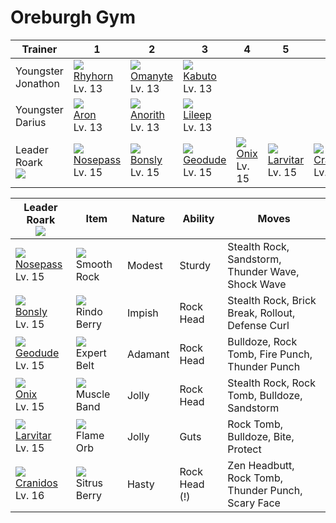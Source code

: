 # Oreburgh Gym

Trainer                    | 1                                | 2                               | 3                               | 4                            | 5                                | 6
---                        | ---                              | ---                             | ---                             | ---                          | ---                              | ---
Youngster Jonathon         | ![][111]<br>[Rhyhorn]<br>Lv. 13  | ![][138]<br>[Omanyte]<br>Lv. 13 | ![][140]<br>[Kabuto]<br>Lv. 13  | &nbsp;                       | &nbsp;                           | &nbsp;
Youngster Darius           | ![][304]<br>[Aron]<br>Lv. 13     | ![][347]<br>[Anorith]<br>Lv. 13 | ![][345]<br>[Lileep]<br>Lv. 13  | &nbsp;                       | &nbsp;                           | &nbsp;
Leader Roark<br>![][roark] | ![][299]<br>[Nosepass]<br>Lv. 15 | ![][438]<br>[Bonsly]<br>Lv. 15  | ![][074]<br>[Geodude]<br>Lv. 15 | ![][095]<br>[Onix]<br>Lv. 15 | ![][246]<br>[Larvitar]<br>Lv. 15 | ![][408]<br>[Cranidos]<br>Lv. 16

Leader Roark<br>![][roark]       | Item                              | Nature  | Ability       | Moves
---                              | ---                               | ---     | ---           | ---
![][299]<br>[Nosepass]<br>Lv. 15 | ![][smooth-rock]<br>Smooth Rock   | Modest  | Sturdy        | Stealth Rock, Sandstorm, Thunder Wave, Shock Wave
![][438]<br>[Bonsly]<br>Lv. 15   | ![][rindo-berry]<br>Rindo Berry   | Impish  | Rock Head     | Stealth Rock, Brick Break, Rollout, Defense Curl
![][074]<br>[Geodude]<br>Lv. 15  | ![][expert-belt]<br>Expert Belt   | Adamant | Rock Head     | Bulldoze, Rock Tomb, Fire Punch, Thunder Punch
![][095]<br>[Onix]<br>Lv. 15     | ![][muscle-band]<br>Muscle Band   | Jolly   | Rock Head     | Stealth Rock, Rock Tomb, Bulldoze, Sandstorm
![][246]<br>[Larvitar]<br>Lv. 15 | ![][flame-orb]<br>Flame Orb       | Jolly   | Guts          | Rock Tomb, Bulldoze, Bite, Protect
![][408]<br>[Cranidos]<br>Lv. 16 | ![][sitrus-berry]<br>Sitrus Berry | Hasty   | Rock Head (!) | Zen Headbutt, Rock Tomb, Thunder Punch, Scary Face

[Geodude]: ../../pokemon_changes/074/
[Onix]: ../../pokemon_changes/095/
[Rhyhorn]: ../../pokemon_changes/111/
[Omanyte]: ../../pokemon_changes/138/
[Kabuto]: ../../pokemon_changes/140/
[Larvitar]: ../../pokemon_changes/246/
[Nosepass]: ../../pokemon_changes/299/
[Aron]: ../../pokemon_changes/304/
[Lileep]: ../../pokemon_changes/345/
[Anorith]: ../../pokemon_changes/347/
[Cranidos]: ../../pokemon_changes/408/
[Bonsly]: ../../pokemon_changes/438/
[expert-belt]: ../img/items/expert-belt.png
[flame-orb]: ../img/items/flame-orb.png
[muscle-band]: ../img/items/muscle-band.png
[rindo-berry]: ../img/items/rindo-berry.png
[sitrus-berry]: ../img/items/sitrus-berry.png
[smooth-rock]: ../img/items/smooth-rock.png
[074]: ../img/pokemon/074.png
[095]: ../img/pokemon/095.png
[111]: ../img/pokemon/111.png
[138]: ../img/pokemon/138.png
[140]: ../img/pokemon/140.png
[246]: ../img/pokemon/246.png
[299]: ../img/pokemon/299.png
[304]: ../img/pokemon/304.png
[345]: ../img/pokemon/345.png
[347]: ../img/pokemon/347.png
[408]: ../img/pokemon/408.png
[438]: ../img/pokemon/438.png
[roark]: ../img/trainer/roark.png
